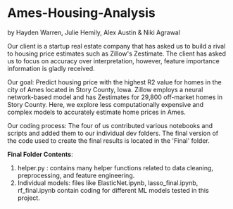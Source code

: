 # Ames-Housing-Analysis 
by Hayden Warren, Julie Hemily, Alex Austin & Niki Agrawal 

Our client is a startup real estate company that has asked us to build a rival to housing price estimates such as Zillow's Zestimate. The client has asked us to focus on accuracy over interpretation, however, feature importance information is gladly received.   

Our goal:  Predict housing price with the highest R2 value for homes in the city of Ames located in Story County, Iowa.
Zillow employs a neural network-based model and has Zestimates for 29,800 off-market homes in Story County. 
Here, we explore less computationally expensive and complex models to accurately estimate home prices in Ames. 

Our coding process: The four of us contributed various notebooks and scripts and added them to our individual dev folders. The final version of the code used to create the final results is located in the 'Final' folder. 

**Final Folder Contents**:
1. helper.py : contains many helper functions related to data cleaning, preprocessing, and feature engineering. 
2. Individual models: files like ElasticNet.ipynb, lasso_final.ipynb, rf_final.ipynb contain coding for different ML models tested in this project. 

